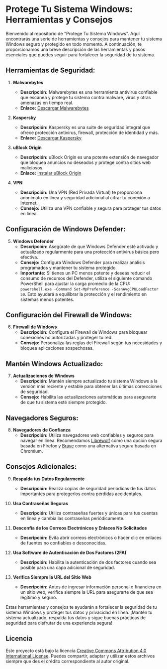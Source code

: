 # Protege Tu Sistema Windows: Herramientas y Consejos

Bienvenido al repositorio de "Protege Tu Sistema Windows". Aquí encontrarás una serie de herramientas y consejos para mantener tu sistema Windows seguro y protegido en todo momento. A continuación, te proporcionamos una breve descripción de las herramientas y pasos esenciales que puedes seguir para fortalecer la seguridad de tu sistema.

## Herramientas de Seguridad:

1. **Malwarebytes**
   - **Descripción:** Malwarebytes es una herramienta antivirus confiable que escanea y protege tu sistema contra malware, virus y otras amenazas en tiempo real.
   - **Enlace:** [Descargar Malwarebytes](https://es.malwarebytes.com/)

2. **Kaspersky**
   - **Descripción:** Kaspersky es una suite de seguridad integral que ofrece protección antivirus, firewall, protección de identidad y más.
   - **Enlace:** [Descargar Kaspersky](https://latam.kaspersky.com/downloads)

3. **uBlock Origin**
   - **Descripción:** uBlock Origin es una potente extensión de navegador que bloquea anuncios no deseados y protege contra sitios web maliciosos.
   - **Enlace:** [Instalar uBlock Origin](https://ublockorigin.com/es)

4. **VPN**
   - **Descripción:** Una VPN (Red Privada Virtual) te proporciona anonimato en línea y seguridad adicional al cifrar tu conexión a Internet.
   - **Consejo:** Utiliza una VPN confiable y segura para proteger tus datos en línea.

## Configuración de Windows Defender:

5. **Windows Defender**
   - **Descripción:** Asegúrate de que Windows Defender esté activado y actualizado regularmente para una protección antivirus básica pero efectiva.
   - **Consejo:** Configura Windows Defender para realizar análisis programados y mantener tu sistema protegido.
   - **Importante:** Si tienes un PC menos potente y deseas reducir el consumo de recursos del Defender, utiliza el siguiente comando PowerShell para ajustar la carga promedio de la CPU: `powershell.exe -Command Set-MpPreference -ScanAvgCPULoadFactor 50`. Esto ayudará a equilibrar la protección y el rendimiento en sistemas menos potentes.

## Configuración del Firewall de Windows:

6. **Firewall de Windows**
   - **Descripción:** Configura el Firewall de Windows para bloquear conexiones no autorizadas y proteger tu red.
   - **Consejo:** Personaliza las reglas del Firewall según tus necesidades y bloquea aplicaciones sospechosas.

## Mantén Windows Actualizado:

7. **Actualizaciones de Windows**
   - **Descripción:** Mantén siempre actualizado tu sistema Windows a la versión más reciente y estable para obtener las últimas correcciones de seguridad.
   - **Consejo:** Habilita las actualizaciones automáticas para asegurarte de que tu sistema esté siempre protegido.

## Navegadores Seguros:

8. **Navegadores de Confianza**
   - **Descripción:** Utiliza navegadores web confiables y seguros para navegar en línea. Recomendamos [Librewolf](https://librewolf.net/) como una opción segura basada en Firefox y [Brave](https://brave.com/es/) como una alternativa segura basada en Chromium.

## Consejos Adicionales:

9. **Respalda tus Datos Regularmente**
   - **Descripción:** Realiza copias de seguridad periódicas de tus datos importantes para protegerlos contra pérdidas accidentales.

10. **Usa Contraseñas Seguras**
    - **Descripción:** Utiliza contraseñas fuertes y únicas para tus cuentas en línea y cambia las contraseñas periódicamente.

11. **Desconfía de los Correos Electrónicos y Enlaces No Solicitados**
    - **Descripción:** Evita abrir correos electrónicos o hacer clic en enlaces de fuentes no confiables o desconocidas.

12. **Usa Software de Autenticación de Dos Factores (2FA)**
    - **Descripción:** Habilita la autenticación de dos factores cuando sea posible para una capa adicional de seguridad.

12. **Verifica Siempre la URL del Sitio Web**
    - **Descripción:** Antes de ingresar información personal o financiera en un sitio web, verifica siempre la URL para asegurarte de que sea legítimo y seguro.

Estas herramientas y consejos te ayudarán a fortalecer la seguridad de tu sistema Windows y proteger tus datos y privacidad en línea. ¡Mantén tu sistema actualizado, respalda tus datos y sigue buenas prácticas de seguridad para disfrutar de una experiencia segura!

## Licencia
Este proyecto está bajo la licencia [Creative Commons Attribution 4.0 International License](https://creativecommons.org/licenses/by/4.0/). Puedes compartir, adaptar y utilizar estos archivos siempre que des el crédito correspondiente al autor original.
